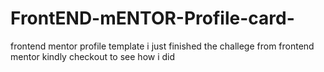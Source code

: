 # FrontEND-mENTOR-Profile-card-
frontend mentor profile template 
i just finished the challege from frontend mentor kindly checkout to see how i did 
